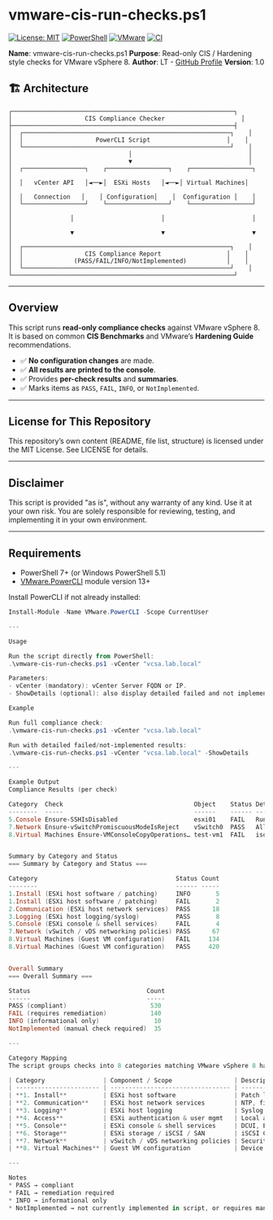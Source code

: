 # vmware-cis-run-checks.ps1

[![License: MIT](https://img.shields.io/badge/License-MIT-yellow.svg)](LICENSE)
[![PowerShell](https://img.shields.io/badge/PowerShell-5.1%20%7C%207%2B-blue)](https://github.com/PowerShell/PowerShell)
[![VMware](https://img.shields.io/badge/VMware-vSphere-orange)](https://www.vmware.com/products/vsphere.html)
[![CI](https://github.com/uldyssian-sh/vmware-cis-run-checks/actions/workflows/ci.yml/badge.svg)](https://github.com/uldyssian-sh/vmware-cis-run-checks/actions/workflows/ci.yml)

**Name**: vmware-cis-run-checks.ps1
**Purpose**: Read-only CIS / Hardening style checks for VMware vSphere 8.
**Author**: LT - [GitHub Profile](https://github.com/uldyssian-sh)
**Version**: 1.0

## 🏗️ Architecture

```
┌─────────────────────────────────────────────────────────────┐
│                    CIS Compliance Checker                     │
├─────────────────────────────────────────────────────────────┤
│  ┌─────────────────────────────────────────────────────────┐    │
│  │                    PowerCLI Script                     │    │
│  └─────────────────────────────────────────────────────────┘    │
│                                │                                │
│                                ▼                                │
│  ┌─────────────────┐    ┌─────────────────┐    ┌─────────────────┐    │
│  │   vCenter API   │◄──►│  ESXi Hosts   │◄──►│ Virtual Machines│    │
│  │   Connection   │    │ Configuration│    │  Configuration │    │
│  └─────────────────┘    └─────────────────┘    └─────────────────┘    │
│                │                        │                        │    │
│                ▼                        ▼                        ▼    │
│  ┌─────────────────────────────────────────────────────────┐    │
│  │                 CIS Compliance Report                  │    │
│  │              (PASS/FAIL/INFO/NotImplemented)           │    │
│  └─────────────────────────────────────────────────────────┘    │
└─────────────────────────────────────────────────────────────┘
```

---

## Overview

This script runs **read-only compliance checks** against VMware vSphere 8.
It is based on common **CIS Benchmarks** and VMware’s **Hardening Guide** recommendations.

- ✅ **No configuration changes** are made.
- ✅ **All results are printed to the console**.
- ✅ Provides **per-check results** and **summaries**.
- ✅ Marks items as `PASS`, `FAIL`, `INFO`, or `NotImplemented`.

---

## License for This Repository
This repository’s own content (README, file list, structure) is licensed under the MIT License.
See LICENSE for details.

---

## Disclaimer

This script is provided "as is", without any warranty of any kind.
Use it at your own risk. You are solely responsible for reviewing, testing, and implementing it in your own environment.

---

## Requirements

- PowerShell 7+ (or Windows PowerShell 5.1)
- [VMware.PowerCLI](https://developer.vmware.com/powercli) module version 13+

Install PowerCLI if not already installed:

```powershell
Install-Module -Name VMware.PowerCLI -Scope CurrentUser

---

Usage

Run the script directly from PowerShell:
.\vmware-cis-run-checks.ps1 -vCenter "vcsa.lab.local"

Parameters:
- vCenter (mandatory): vCenter Server FQDN or IP.
- ShowDetails (optional): also display detailed failed and not implemented checks.

Example

Run full compliance check:
.\vmware-cis-run-checks.ps1 -vCenter "vcsa.lab.local"

Run with detailed failed/not-implemented results:
.\vmware-cis-run-checks.ps1 -vCenter "vcsa.lab.local" -ShowDetails

---

Example Output
Compliance Results (per check)

Category  Check                                    Object    Status Details
--------  -----                                    ------    ------ -------
5.Console Ensure-SSHIsDisabled                     esxi01    FAIL   Running=True
7.Network Ensure-vSwitchPromiscuousModeIsReject    vSwitch0  PASS   AllowPromiscuous=False
8.Virtual Machines Ensure-VMConsoleCopyOperations… test-vm1  FAIL   isolation.tools.copy.disable=False


Summary by Category and Status
=== Summary by Category and Status ===

Category                                      Status Count
--------                                      ------ -----
1.Install (ESXi host software / patching)     INFO       5
1.Install (ESXi host software / patching)     FAIL       2
2.Communication (ESXi host network services)  PASS      18
3.Logging (ESXi host logging/syslog)          PASS       8
5.Console (ESXi console & shell services)     FAIL       4
7.Network (vSwitch / vDS networking policies) PASS      67
8.Virtual Machines (Guest VM configuration)   FAIL     134
8.Virtual Machines (Guest VM configuration)   PASS     420


Overall Summary
=== Overall Summary ===

Status                                Count
------                                -----
PASS (compliant)                       530
FAIL (requires remediation)            140
INFO (informational only)               10
NotImplemented (manual check required)  35

---

Category Mapping
The script groups checks into 8 categories matching VMware vSphere 8 hardening areas:

| Category                | Component / Scope                 | Description                                                                  |
| ----------------------- | --------------------------------- | ---------------------------------------------------------------------------- |
| **1. Install**          | ESXi host software                | Patch levels, VIB acceptance levels, unauthorized modules                    |
| **2. Communication**    | ESXi host network services        | NTP, firewall, MOB, SNMP, certificates, VDS health checks                    |
| **3. Logging**          | ESXi host logging                 | Syslog persistence, remote logging, core dump                                |
| **4. Access**           | ESXi authentication & user mgmt   | Local accounts, password complexity, AD integration                          |
| **5. Console**          | ESXi console & shell services     | DCUI, ESXi Shell, SSH, CIM, Lockdown mode, session timeouts                  |
| **6. Storage**          | ESXi storage / iSCSI / SAN        | iSCSI CHAP authentication, SAN zoning/masking                                |
| **7. Network**          | vSwitch / vDS networking policies | Security policies (promiscuous, forged transmits, MAC changes), VLAN usage   |
| **8. Virtual Machines** | Guest VM configuration            | Device connections, console copy/paste/drag\&drop, advanced isolation, disks |

---

Notes
* PASS → compliant
* FAIL → remediation required
* INFO → informational only
* NotImplemented → not currently implemented in script, or requires manual verification (e.g., AD policy, SAN zoning)
